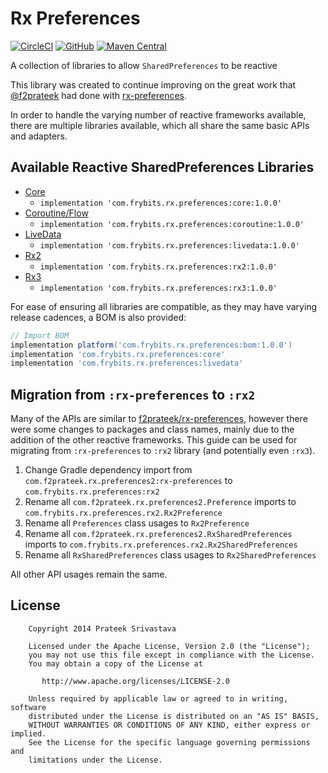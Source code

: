 # Rx Preferences

[![CircleCI][9]][10]
[![GitHub][11]][12]
[![Maven Central][13]][14] 

A collection of libraries to allow `SharedPreferences` to be reactive

This library was created to continue improving on the great work that [@f2prateek][1] had done with [rx-preferences][2].

In order to handle the varying number of reactive frameworks available, there are multiple libraries available, which all share the same basic APIs and adapters.

## Available Reactive SharedPreferences Libraries

- [Core][3]
  - `implementation 'com.frybits.rx.preferences:core:1.0.0'`
- [Coroutine/Flow][4]
  - `implementation 'com.frybits.rx.preferences:coroutine:1.0.0'`
- [LiveData][5]
  - `implementation 'com.frybits.rx.preferences:livedata:1.0.0'`
- [Rx2][6]
  - `implementation 'com.frybits.rx.preferences:rx2:1.0.0'`
- [Rx3][7]
  - `implementation 'com.frybits.rx.preferences:rx3:1.0.0'`

For ease of ensuring all libraries are compatible, as they may have varying release cadences, a BOM is also provided:

```groovy
// Import BOM
implementation platform('com.frybits.rx.preferences:bom:1.0.0')
implementation 'com.frybits.rx.preferences:core'
implementation 'com.frybits.rx.preferences:livedata'
```

## Migration from `:rx-preferences` to `:rx2`

Many of the APIs are similar to [f2prateek/rx-preferences][8], however there were some changes to packages and class names, mainly due to the addition of the other reactive frameworks.
This guide can be used for migrating from `:rx-preferences` to `:rx2` library (and potentially even `:rx3`).

1. Change Gradle dependency import from `com.f2prateek.rx.preferences2:rx-preferences` to `com.frybits.rx.preferences:rx2`
2. Rename all `com.f2prateek.rx.preferences2.Preference` imports to `com.frybits.rx.preferences.rx2.Rx2Preference`
3. Rename all `Preferences` class usages to `Rx2Preference`
4. Rename all `com.f2prateek.rx.preferences2.RxSharedPreferences` imports to `com.frybits.rx.preferences.rx2.Rx2SharedPreferences`
5. Rename all `RxSharedPreferences` class usages to `Rx2SharedPreferences`

All other API usages remain the same.

License
-------
```
    Copyright 2014 Prateek Srivastava

    Licensed under the Apache License, Version 2.0 (the "License");
    you may not use this file except in compliance with the License.
    You may obtain a copy of the License at

       http://www.apache.org/licenses/LICENSE-2.0

    Unless required by applicable law or agreed to in writing, software
    distributed under the License is distributed on an "AS IS" BASIS,
    WITHOUT WARRANTIES OR CONDITIONS OF ANY KIND, either express or implied.
    See the License for the specific language governing permissions and
    limitations under the License.
```

[1]:https://github.com/f2prateek
[2]:https://github.com/f2prateek/rx-preferences
[3]:./core
[4]:./coroutines
[5]:./livedata
[6]:./rx2
[7]:./rx3
[8]:https://github.com/f2prateek/rx-preferences

[9]:https://dl.circleci.com/status-badge/img/gh/pablobaxter/rx-preferences/tree/master.svg?style=svg
[10]:https://dl.circleci.com/status-badge/redirect/gh/pablobaxter/rx-preferences/tree/master

[11]:https://img.shields.io/github/license/pablobaxter/rx-preferences
[12]:./LICENSE

[13]:https://img.shields.io/maven-central/v/com.frybits.rx.preferences/bom?label=bom
[14]:https://central.sonatype.com/artifact/com.frybits.rx.preferences/bom/1.0.0

